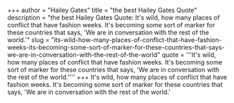 +++
author = "Hailey Gates"
title = "the best Hailey Gates Quote"
description = "the best Hailey Gates Quote: It's wild, how many places of conflict that have fashion weeks. It's becoming some sort of marker for these countries that says, 'We are in conversation with the rest of the world.'"
slug = "its-wild-how-many-places-of-conflict-that-have-fashion-weeks-its-becoming-some-sort-of-marker-for-these-countries-that-says-we-are-in-conversation-with-the-rest-of-the-world"
quote = '''It's wild, how many places of conflict that have fashion weeks. It's becoming some sort of marker for these countries that says, 'We are in conversation with the rest of the world.''''
+++
It's wild, how many places of conflict that have fashion weeks. It's becoming some sort of marker for these countries that says, 'We are in conversation with the rest of the world.'
